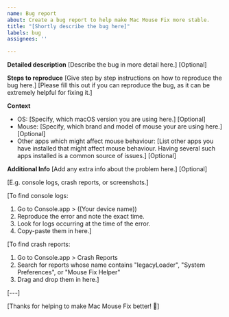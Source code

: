 ```yaml
---
name: Bug report
about: Create a bug report to help make Mac Mouse Fix more stable.
title: "[Shortly describe the bug here]"
labels: bug
assignees: ''

---
```


**Detailed description**
[Describe the bug in more detail here.]
[Optional]

**Steps to reproduce**
[Give step by step instructions on how to reproduce the bug here.]
[Please fill this out if you can reproduce the bug, as it can be extremely helpful for fixing it.]

**Context**
- OS: [Specify, which macOS version you are using here.] [Optional]
- Mouse: [Specify, which brand and model of mouse your are using here.] [Optional]
- Other apps which might affect mouse behaviour: [List other apps you have installed that might affect mouse behaviour. Having several such apps installed is a common source of issues.] [Optional]

**Additional Info**
[Add any extra info about the problem here.]
[Optional]

[E.g. console logs, crash reports, or screenshots.]

[To find console logs:
1. Go to Console.app > ((Your device name)) 
2. Reproduce the error and note the exact time. 
3. Look for logs occurring at the time of the error. 
4. Copy-paste them in here.]

[To find crash reports:
1. Go to Console.app > Crash Reports
2. Search for reports whose name contains "legacyLoader", "System Preferences", or "Mouse Fix Helper" 
3. Drag and drop them in here.]

[---]

[Thanks for helping to make Mac Mouse Fix better! 🚀]
